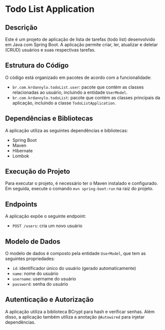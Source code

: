 # Todo List Application

## Descrição

Este é um projeto de aplicação de lista de tarefas (todo list) desenvolvido em Java com Spring Boot. A aplicação permite criar, ler, atualizar e deletar (CRUD) usuários e suas respectivas tarefas.

## Estrutura do Código

O código está organizado em pacotes de acordo com a funcionalidade:

* `br.com.krdannylo.todoList.user`: pacote que contém as classes relacionadas ao usuário, incluindo a entidade `UserModel`.
* `br.com.krdannylo.todoList`: pacote que contém as classes principais da aplicação, incluindo a classe `TodoListApplication`.

## Dependências e Bibliotecas

A aplicação utiliza as seguintes dependências e bibliotecas:

* Spring Boot
* Maven
* Hibernate
* Lombok

## Execução do Projeto

Para executar o projeto, é necessário ter o Maven instalado e configurado. Em seguida, execute o comando `mvn spring-boot:run` na raiz do projeto.

## Endpoints

A aplicação expõe o seguinte endpoint:

* `POST /users`: cria um novo usuário

## Modelo de Dados

O modelo de dados é composto pela entidade `UserModel`, que tem as seguintes propriedades:

* `id`: identificador único do usuário (gerado automaticamente)
* `name`: nome do usuário
* `username`: username do usuário
* `password`: senha do usuário

## Autenticação e Autorização

A aplicação utiliza a biblioteca BCrypt para hash e verificar senhas. Além disso, a aplicação também utiliza a anotação `@Autowired` para injetar dependências.